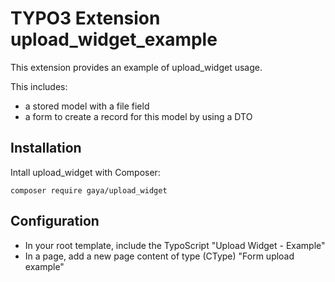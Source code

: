 # TYPO3 Extension upload_widget_example

This extension provides an example of upload_widget usage.

This includes:

- a stored model with a file field
- a form to create a record for this model by using a DTO

## Installation

Intall upload_widget with Composer:

`composer require gaya/upload_widget`

## Configuration

- In your root template, include the TypoScript "Upload Widget - Example"
- In a page, add a new page content of type (CType) "Form upload example"
